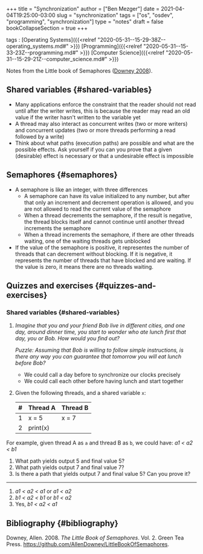 +++
title = "Synchronization"
author = ["Ben Mezger"]
date = 2021-04-04T19:25:00-03:00
slug = "synchronization"
tags = ["os", "osdev", "programming", "synchronization"]
type = "notes"
draft = false
bookCollapseSection = true
+++

tags
: [Operating Systems]({{<relref "2020-05-31--15-29-38Z--operating_systems.md#" >}}) [Programming]({{<relref "2020-05-31--15-33-23Z--programming.md#" >}}) [Computer Science]({{<relref "2020-05-31--15-29-21Z--computer_science.md#" >}})

Notes from the Little book of Semaphores ([Downey 2008](#org4e05482)).


## Shared variables {#shared-variables}

-   Many applications enforce the constraint that the reader should not read until
    after the writer writes, this is because the reader may read an old value if
    the writer hasn't written to the variable yet
-   A thread may also interact as concurrent writes (two or more writers) and
    concurrent updates (two or more threads performing a read followed by a
    write)
-   Think about what paths (execution paths) are possible and what are the
    possible effects. Ask yourself if you can you prove that a given (desirable)
    effect is necessary or that a undesirable effect is impossible


## Semaphores {#semaphores}

-   A semaphore is like an integer, with three differences
    -   A semaphore can have its value initialized to any number, but after that
        only an increment and decrement operation is allowed, and you are not
        allowed to read the current value of the semaphore
    -   When a thread decrements the semaphore, if the result is negative, the
        thread blocks itself and cannot continue until another thread increments the
        semaphore
    -   When a thread increments the semaphore, if there are other threads waiting,
        one of the waiting threads gets unblocked
-   If the value of the semaphore is positive, it representes the number of
    threads that can decrement without blocking. If it is negative, it represents
    the number of threads that have blocked and are waiting. If the value is zero,
    it means there are no threads waiting.


## Quizzes and exercises {#quizzes-and-exercises}


### Shared variables {#shared-variables}

1.  _Imagine that you and your friend Bob live in different cities, and one day,_
    _around dinner time, you start to wonder who ate lunch first that day, you or_
    _Bob. How would you find out?_

    _Puzzle: Assuming that Bob is willing to follow simple instructions, is there_
    _any way you can guarantee that tomorrow you will eat lunch before Bob?_

    -   We could call a day before to synchronize our clocks precisely
    -   We could call each other before having lunch and start together
2.  Given the following threads, and a shared variable `x`:

    | # | Thread A | Thread B |
    |---|----------|----------|
    | 1 | x = 5    | x = 7    |
    | 2 | print(x) |          |

For example, given thread A as `a` and thread B as `b`, we could have: _a1 <
a2 < b1_

1.  What path yields output 5 and final value 5?
2.  What path yields output 7 and final value 7?
3.  Is there a path that yields output 7 and final value 5? Can you prove it?

---

1.  _a1 < a2 < a1_ or _a1 < a2_
2.  _b1 < a2 < b1_ or _b1 < a2_
3.  Yes, _b1 < a2 < a1_


## Bibliography {#bibliography}

<a id="org4e05482"></a>Downey, Allen. 2008. _The Little Book of Semaphores_. Vol. 2. Green Tea Press. <https://github.com/AllenDowney/LittleBookOfSemaphores>.